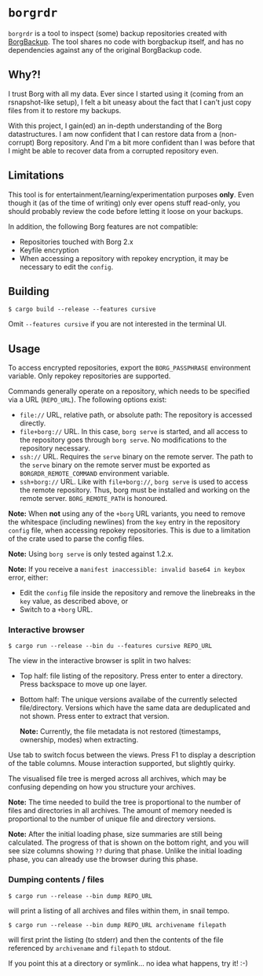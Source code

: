 # `borgrdr`

`borgrdr` is a tool to inspect (some) backup repositories
created with [BorgBackup](https://borgbackup.readthedocs.io/).
The tool shares no code with borgbackup itself,
and has no dependencies against any of the original BorgBackup code.

## Why?!

I trust Borg with all my data.
Ever since I started using it
(coming from an rsnapshot-like setup),
I felt a bit uneasy about the fact that I can't just copy files from it to restore my backups.

With this project, I gain(ed) an in-depth understanding of the Borg datastructures.
I am now confident that I can restore data from a (non-corrupt) Borg repository.
And I'm a bit more confident than I was before that I might be able to recover data from a corrupted repository even.

## Limitations

This tool is for entertainment/learning/experimentation purposes **only**.
Even though it (as of the time of writing) only ever opens stuff read-only,
you should probably review the code before letting it loose on your backups.

In addition, the following Borg features are not compatible:

- Repositories touched with Borg 2.x
- Keyfile encryption
- When accessing a repository with repokey encryption, it may be necessary to edit the `config`.

## Building

```console
$ cargo build --release --features cursive
```

Omit `--features cursive`
if you are not interested in the terminal UI.

## Usage

To access encrypted repositories,
export the `BORG_PASSPHRASE` environment variable.
Only repokey repositories are supported.

Commands generally operate on a repository,
which needs to be specified via a URL (`REPO_URL`).
The following options exist:

- `file://` URL, relative path, or absolute path:
  The repository is accessed directly.
- `file+borg://` URL.
  In this case,
  `borg serve` is started,
  and all access to the repository goes through `borg serve`.
  No modifications to the repository necessary.
- `ssh://` URL.
  Requires the `serve` binary on the remote server.
  The path to the `serve` binary on the remote server
  must be exported as `BORGRDR_REMOTE_COMMAND` environment variable.
- `ssh+borg://` URL.
  Like with `file+borg://`,
  `borg serve` is used to access the remote repository.
  Thus, borg must be installed and working on the remote server.
  `BORG_REMOTE_PATH` is honoured.

**Note:** When **not** using any of the `+borg` URL variants,
you need to remove the whitespace (including newlines)
from the `key` entry in the repository `config` file,
when accessing repokey repositories.
This is due to a limitation of the crate used to parse the config files.

**Note:** Using `borg serve` is only tested against 1.2.x.

**Note:** If you receive a `manifest inaccessible: invalid base64 in keybox`
error, either:

- Edit the `config` file inside the repository and remove the linebreaks in the
  `key` value, as described above, or
- Switch to a `+borg` URL.

### Interactive browser

```console
$ cargo run --release --bin du --features cursive REPO_URL
```

The view in the interactive browser is split in two halves:

- Top half: file listing of the repository.
  Press enter to enter a directory.
  Press backspace to move up one layer.
- Bottom half:
  The unique versions availabe of the currently selected file/directory.
  Versions which have the same data are deduplicated and not shown.
  Press enter to extract that version.

  **Note:** Currently, the file metadata is not restored
  (timestamps, ownership, modes)
  when extracting.

Use tab to switch focus between the views.
Press F1 to display a description of the table columns.
Mouse interaction supported,
but slightly quirky.

The visualised file tree is merged across all archives,
which may be confusing depending on how you structure your archives.

**Note:**
The time needed to build the tree is proportional to the number of
files and directories in all archives.
The amount of memory needed is proportional to the number of unique file and
directory versions.

**Note:**
After the initial loading phase,
size summaries are still being calculated.
The progress of that is shown on the bottom right,
and you will see size columns showing `??` during that phase.
Unlike the initial loading phase,
you can already use the browser during this phase.

### Dumping contents / files

```console
$ cargo run --release --bin dump REPO_URL
```

will print a listing of all archives and files within them,
in snail tempo.

```console
$ cargo run --release --bin dump REPO_URL archivename filepath
```

will first print the listing (to stderr)
and then the contents of the file referenced by `archivename` and `filepath` to stdout.

If you point this at a directory or symlink… no idea what happens, try it! :-)
